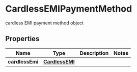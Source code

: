 

# CardlessEMIPaymentMethod

cardless EMI payment method object

## Properties

| Name | Type | Description | Notes |
|------------ | ------------- | ------------- | -------------|
|**cardlessEmi** | [**CardlessEMI**](CardlessEMI.md) |  |  |



